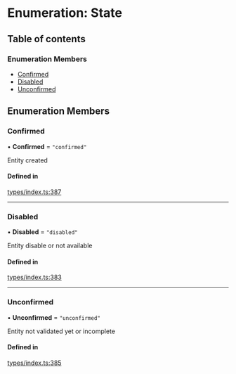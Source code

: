 # Enumeration: State

## Table of contents

### Enumeration Members

- [Confirmed](State.md#confirmed)
- [Disabled](State.md#disabled)
- [Unconfirmed](State.md#unconfirmed)

## Enumeration Members

### Confirmed

• **Confirmed** = ``"confirmed"``

Entity created

#### Defined in

[types/index.ts:387](https://github.com/nevermined-io/components-catalog/blob/a83ee34/lib/src/types/index.ts#L387)

___

### Disabled

• **Disabled** = ``"disabled"``

Entity disable or not available

#### Defined in

[types/index.ts:383](https://github.com/nevermined-io/components-catalog/blob/a83ee34/lib/src/types/index.ts#L383)

___

### Unconfirmed

• **Unconfirmed** = ``"unconfirmed"``

Entity not validated yet or incomplete

#### Defined in

[types/index.ts:385](https://github.com/nevermined-io/components-catalog/blob/a83ee34/lib/src/types/index.ts#L385)
